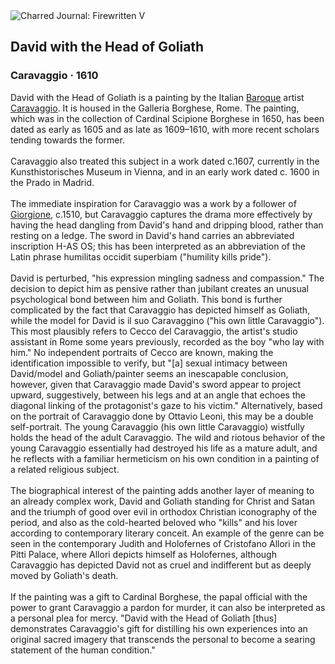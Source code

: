 <div class="artwork-of-the-day">
  <div class="container">
    <div class="img-wrapper">
      <img
        src="https://uploads5.wikiart.org/00340/images/caravaggio/david-with-the-head-of-goliath-1.jpg!Large.jpg"
        alt="Charred Journal: Firewritten V" />
    </div>
    <div class="artwork-detail">
      <div class="artwork-origin"> 
        <h2 class="artwork-name">David with the Head of Goliath</h2>
        <h3 class="artist">
          Caravaggio
                    ·  1610
        </h3>
      </div>
      <p class="description">
        <span class="artwork-description-text ng-binding" ng-bind-html="viewModel.ArtworkOfTheDay.Description | unsafe">David with the Head of Goliath is a painting by the Italian <a target="_blank" href="/en/artists-by-art-movement/baroque">Baroque</a> artist <a target="_blank" href="/en/caravaggio">Caravaggio</a>. It is housed in the Galleria Borghese, Rome. The painting, which was in the collection of Cardinal Scipione Borghese in 1650, has been dated as early as 1605 and as late as 1609–1610, with more recent scholars tending towards the former.
<br>
<br>Caravaggio also treated this subject in a work dated c.1607, currently in the Kunsthistorisches Museum in Vienna, and in an early work dated c. 1600 in the Prado in Madrid.
<br>
<br>The immediate inspiration for Caravaggio was a work by a follower of <a target="_blank" href="/en/giorgione">Giorgione</a>, c.1510, but Caravaggio captures the drama more effectively by having the head dangling from David's hand and dripping blood, rather than resting on a ledge. The sword in David's hand carries an abbreviated inscription H-AS OS; this has been interpreted as an abbreviation of the Latin phrase humilitas occidit superbiam ("humility kills pride").
<br>
<br>David is perturbed, "his expression mingling sadness and compassion." The decision to depict him as pensive rather than jubilant creates an unusual psychological bond between him and Goliath. This bond is further complicated by the fact that Caravaggio has depicted himself as Goliath, while the model for David is il suo Caravaggino ("his own little Caravaggio"). This most plausibly refers to Cecco del Caravaggio, the artist's studio assistant in Rome some years previously, recorded as the boy "who lay with him." No independent portraits of Cecco are known, making the identification impossible to verify, but "[a] sexual intimacy between David/model and Goliath/painter seems an inescapable conclusion, however, given that Caravaggio made David's sword appear to project upward, suggestively, between his legs and at an angle that echoes the diagonal linking of the protagonist's gaze to his victim." Alternatively, based on the portrait of Caravaggio done by Ottavio Leoni, this may be a double self-portrait. The young Caravaggio (his own little Caravaggio) wistfully holds the head of the adult Caravaggio. The wild and riotous behavior of the young Caravaggio essentially had destroyed his life as a mature adult, and he reflects with a familiar hermeticism on his own condition in a painting of a related religious subject.
<br>
<br>The biographical interest of the painting adds another layer of meaning to an already complex work, David and Goliath standing for Christ and Satan and the triumph of good over evil in orthodox Christian iconography of the period, and also as the cold-hearted beloved who "kills" and his lover according to contemporary literary conceit. An example of the genre can be seen in the contemporary Judith and Holofernes of Cristofano Allori in the Pitti Palace, where Allori depicts himself as Holofernes, although Caravaggio has depicted David not as cruel and indifferent but as deeply moved by Goliath's death.
<br>
<br>If the painting was a gift to Cardinal Borghese, the papal official with the power to grant Caravaggio a pardon for murder, it can also be interpreted as a personal plea for mercy. "David with the Head of Goliath [thus] demonstrates Caravaggio's gift for distilling his own experiences into an original sacred imagery that transcends the personal to become a searing statement of the human condition."</span>
                        <div class="text-shadow-container" ng-show="showShadow" style=""></div>
      </p>
    </div>
  </div>

</div>
